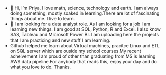 - 👋 Hi, I’m Priya. I love math, science, technology and earth. I am always doing something, mostly soaked in learning.There are lot of fascinating things about me. I live to learn. 
- 👀 I am looking for a data analyst role. As I am looking for a job I am learning new things. I am good at SQL, Python, R and Excel. I also know SAS, Tableau and Microsoft Power BI. I am uploading here the projects that I am practicing and new stuff I am learning.
- Github helped me learn about Virtual machines, pracitce Linux and ETL on SQL server which are ouside my school courses.My recent acheivement I am proud of other than graduating from MS is learning AWS data pipeline.For anybody that reads this, enjoy your day and do what you love to do. Thanks.
